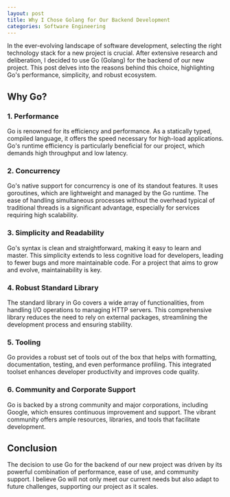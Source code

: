 ```yaml
---
layout: post
title: Why I Chose Golang for Our Backend Development
categories: Software Engineering
---
```


In the ever-evolving landscape of software development, selecting the right technology stack for a new project is crucial. After extensive research and deliberation, I decided to use Go (Golang) for the backend of our new project. This post delves into the reasons behind this choice, highlighting Go's performance, simplicity, and robust ecosystem.

## Why Go?

### 1. **Performance**

Go is renowned for its efficiency and performance. As a statically typed, compiled language, it offers the speed necessary for high-load applications. Go's runtime efficiency is particularly beneficial for our project, which demands high throughput and low latency.

### 2. **Concurrency**

Go's native support for concurrency is one of its standout features. It uses goroutines, which are lightweight and managed by the Go runtime. The ease of handling simultaneous processes without the overhead typical of traditional threads is a significant advantage, especially for services requiring high scalability.

### 3. **Simplicity and Readability**

Go's syntax is clean and straightforward, making it easy to learn and master. This simplicity extends to less cognitive load for developers, leading to fewer bugs and more maintainable code. For a project that aims to grow and evolve, maintainability is key.

### 4. **Robust Standard Library**

The standard library in Go covers a wide array of functionalities, from handling I/O operations to managing HTTP servers. This comprehensive library reduces the need to rely on external packages, streamlining the development process and ensuring stability.

### 5. **Tooling**

Go provides a robust set of tools out of the box that helps with formatting, documentation, testing, and even performance profiling. This integrated toolset enhances developer productivity and improves code quality.

### 6. **Community and Corporate Support**

Go is backed by a strong community and major corporations, including Google, which ensures continuous improvement and support. The vibrant community offers ample resources, libraries, and tools that facilitate development.

## Conclusion

The decision to use Go for the backend of our new project was driven by its powerful combination of performance, ease of use, and community support. I believe Go will not only meet our current needs but also adapt to future challenges, supporting our project as it scales.
